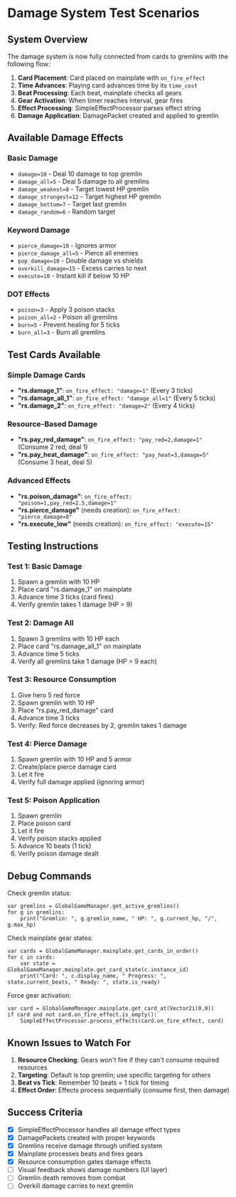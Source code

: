 # Damage System Test Scenarios

## System Overview

The damage system is now fully connected from cards to gremlins with the following flow:

1. **Card Placement**: Card placed on mainplate with `on_fire_effect`
2. **Time Advances**: Playing card advances time by its `time_cost`
3. **Beat Processing**: Each beat, mainplate checks all gears
4. **Gear Activation**: When timer reaches interval, gear fires
5. **Effect Processing**: SimpleEffectProcessor parses effect string
6. **Damage Application**: DamagePacket created and applied to gremlin

## Available Damage Effects

### Basic Damage
- `damage=10` - Deal 10 damage to top gremlin
- `damage_all=5` - Deal 5 damage to all gremlins
- `damage_weakest=8` - Target lowest HP gremlin
- `damage_strongest=12` - Target highest HP gremlin
- `damage_bottom=7` - Target last gremlin
- `damage_random=6` - Random target

### Keyword Damage
- `pierce_damage=10` - Ignores armor
- `pierce_damage_all=5` - Pierce all enemies
- `pop_damage=10` - Double damage vs shields
- `overkill_damage=15` - Excess carries to next
- `execute=10` - Instant kill if below 10 HP

### DOT Effects
- `poison=3` - Apply 3 poison stacks
- `poison_all=2` - Poison all gremlins
- `burn=5` - Prevent healing for 5 ticks
- `burn_all=3` - Burn all gremlins

## Test Cards Available

### Simple Damage Cards
- **"rs.damage_1"**: `on_fire_effect: "damage=1"` (Every 3 ticks)
- **"rs.damage_all_1"**: `on_fire_effect: "damage_all=1"` (Every 5 ticks)
- **"rs.damage_2"**: `on_fire_effect: "damage=2"` (Every 4 ticks)

### Resource-Based Damage
- **"rs.pay_red_damage"**: `on_fire_effect: "pay_red=2,damage=1"` (Consume 2 red, deal 1)
- **"rs.pay_heat_damage"**: `on_fire_effect: "pay_heat=3,damage=5"` (Consume 3 heat, deal 5)

### Advanced Effects
- **"rs.poison_damage"**: `on_fire_effect: "poison=1,pay_red=2.5,damage=1"`
- **"rs.pierce_damage"** (needs creation): `on_fire_effect: "pierce_damage=8"`
- **"rs.execute_low"** (needs creation): `on_fire_effect: "execute=15"`

## Testing Instructions

### Test 1: Basic Damage
1. Spawn a gremlin with 10 HP
2. Place card "rs.damage_1" on mainplate
3. Advance time 3 ticks (card fires)
4. Verify gremlin takes 1 damage (HP = 9)

### Test 2: Damage All
1. Spawn 3 gremlins with 10 HP each
2. Place card "rs.damage_all_1" on mainplate
3. Advance time 5 ticks
4. Verify all gremlins take 1 damage (HP = 9 each)

### Test 3: Resource Consumption
1. Give hero 5 red force
2. Spawn gremlin with 10 HP
3. Place "rs.pay_red_damage" card
4. Advance time 3 ticks
5. Verify: Red force decreases by 2, gremlin takes 1 damage

### Test 4: Pierce Damage
1. Spawn gremlin with 10 HP and 5 armor
2. Create/place pierce damage card
3. Let it fire
4. Verify full damage applied (ignoring armor)

### Test 5: Poison Application
1. Spawn gremlin
2. Place poison card
3. Let it fire
4. Verify poison stacks applied
5. Advance 10 beats (1 tick)
6. Verify poison damage dealt

## Debug Commands

Check gremlin status:
```gdscript
var gremlins = GlobalGameManager.get_active_gremlins()
for g in gremlins:
    print("Gremlin: ", g.gremlin_name, " HP: ", g.current_hp, "/", g.max_hp)
```

Check mainplate gear states:
```gdscript
var cards = GlobalGameManager.mainplate.get_cards_in_order()
for c in cards:
    var state = GlobalGameManager.mainplate.get_card_state(c.instance_id)
    print("Card: ", c.display_name, " Progress: ", state.current_beats, " Ready: ", state.is_ready)
```

Force gear activation:
```gdscript
var card = GlobalGameManager.mainplate.get_card_at(Vector2i(0,0))
if card and not card.on_fire_effect.is_empty():
    SimpleEffectProcessor.process_effects(card.on_fire_effect, card)
```

## Known Issues to Watch For

1. **Resource Checking**: Gears won't fire if they can't consume required resources
2. **Targeting**: Default is top gremlin; use specific targeting for others
3. **Beat vs Tick**: Remember 10 beats = 1 tick for timing
4. **Effect Order**: Effects process sequentially (consume first, then damage)

## Success Criteria

- [x] SimpleEffectProcessor handles all damage effect types
- [x] DamagePackets created with proper keywords
- [x] Gremlins receive damage through unified system
- [x] Mainplate processes beats and fires gears
- [x] Resource consumption gates damage effects
- [ ] Visual feedback shows damage numbers (UI layer)
- [ ] Gremlin death removes from combat
- [ ] Overkill damage carries to next gremlin